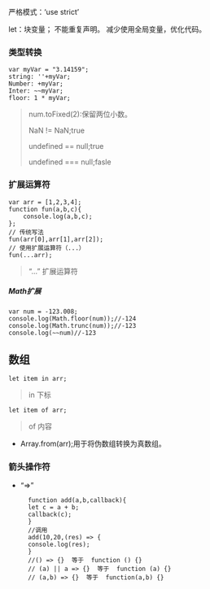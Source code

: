 ﻿严格模式：‘use strict’

let：块变量； 不能重复声明。
减少使用全局变量，优化代码。
### 类型转换

	var myVar = "3.14159";
	string: ''+myVar;
	Number: +myVar;
	Inter: ~~myVar;
	floor: 1 * myVar;

> num.toFixed(2):保留两位小数。
> 
>NaN != NaN;true
>
>undefined == null;true
>
>undefined === null;fasle


### 扩展运算符

	var arr = [1,2,3,4];
	function fun(a,b,c){
		console.log(a,b,c);
	};
	// 传统写法
	fun(arr[0],arr[1],arr[2]);
	// 使用扩展运算符（...）
	fun(...arr);
	

> “...” 扩展运算符

##### Math扩展
	
	var num = -123.008;
	console.log(Math.floor(num));//-124
	console.log(Math.trunc(num));//-123
	console.log(~~num)//-123

## 数组
	
	let item in arr;
> in 下标

	let item of arr;
> of 内容


- Array.from(arr);用于将伪数组转换为真数组。

### 箭头操作符

* “=>”	

		function add(a,b,callback){
		let c = a + b;
		callback(c);
		}
		//调用
		add(10,20,(res) => {
		console.log(res);
		}
		//() => {}  等于  function () {}
		// (a) || a => {}  等于  function (a) {}
		// (a,b) => {}  等于  function(a,b) {}

